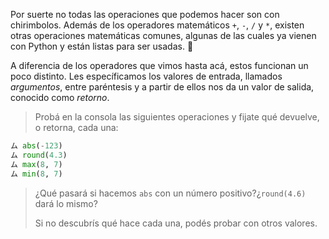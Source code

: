  Por suerte no todas las operaciones que podemos hacer son con chirimbolos. Además de los operadores matemáticos `+`, `-`, `/` y `*`, existen otras operaciones matemáticas comunes, algunas de las cuales ya vienen con Python y están listas para ser usadas. :raised_hands:

A diferencia de los operadores que vimos hasta acá, estos funcionan un poco distinto. Les específicamos los valores de entrada, llamados *argumentos*, entre paréntesis y a partir de ellos nos da un valor de salida, conocido como *retorno*.

> Probá en la consola las siguientes operaciones y fijate qué devuelve, o retorna, cada una:
>
``` python
ム abs(-123) 
ム round(4.3)
ム max(8, 7)
ム min(8, 7)
```
> ¿Qué pasará si hacemos `abs` con un número positivo?¿`round(4.6)` dará lo mismo?
>
> Si no descubrís qué hace cada una, podés probar con otros valores.